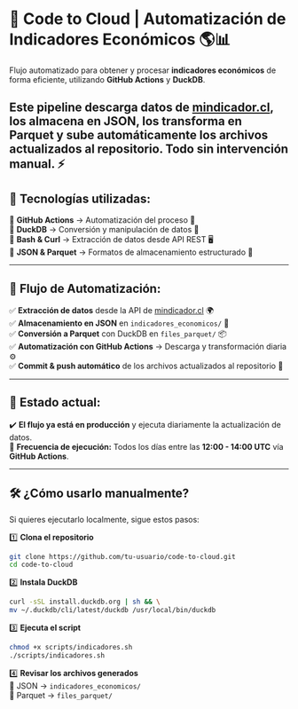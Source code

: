 # 🚀 **Code to Cloud** | Automatización de Indicadores Económicos 🌎📊  

Flujo automatizado para obtener y procesar **indicadores económicos** de forma eficiente, utilizando **GitHub Actions** y **DuckDB**.  

Este pipeline descarga datos de [mindicador.cl](https://mindicador.cl/), los almacena en **JSON**, los transforma en **Parquet** y sube automáticamente los archivos actualizados al repositorio. Todo sin intervención manual. ⚡  
---

## 🔧 **Tecnologías utilizadas:**  
🔹 **GitHub Actions** → Automatización del proceso 📡  
🔹 **DuckDB** → Conversión y manipulación de datos 🦆  
🔹 **Bash & Curl** → Extracción de datos desde API REST 🖥️  
🔹 **JSON & Parquet** → Formatos de almacenamiento estructurado 📂  

---

## 🔄 **Flujo de Automatización:**  
✅ **Extracción de datos** desde la API de [mindicador.cl](https://mindicador.cl/) 🌍  
✅ **Almacenamiento en JSON** en `indicadores_economicos/` 📝  
✅ **Conversión a Parquet** con DuckDB en `files_parquet/` 📦  
✅ **Automatización con GitHub Actions** → Descarga y transformación diaria ⚙️  
✅ **Commit & push automático** de los archivos actualizados al repositorio 🔄  

---

## 📌 **Estado actual:**  
✔️ **El flujo ya está en producción** y ejecuta diariamente la actualización de datos.  
📆 **Frecuencia de ejecución:** Todos los días entre las **12:00 - 14:00 UTC** vía **GitHub Actions**.  

---

## 🛠️ **¿Cómo usarlo manualmente?**  
Si quieres ejecutarlo localmente, sigue estos pasos:  

1️⃣ **Clona el repositorio**  
```bash
git clone https://github.com/tu-usuario/code-to-cloud.git
cd code-to-cloud
```
2️⃣ **Instala DuckDB**  
```bash
curl -sSL install.duckdb.org | sh && \
mv ~/.duckdb/cli/latest/duckdb /usr/local/bin/duckdb
```
3️⃣ **Ejecuta el script**
```bash
chmod +x scripts/indicadores.sh
./scripts/indicadores.sh
```
4️⃣ **Revisar los archivos generados**  
📁 JSON → `indicadores_economicos/`  
📁 Parquet → `files_parquet/`  
